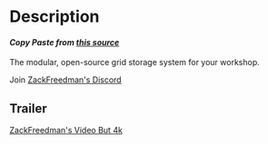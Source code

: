 
# Description #
#### *Copy Paste from [this source](http://bit.ly/3I53X3l)* ####
The modular, open-source grid storage system for your workshop.

Join [ZackFreedman's Discord](http://bit.ly/3WpX4gM)

## Trailer ##
[ZackFreedman's Video But 4k](http://bit.ly/3HIQzBD)